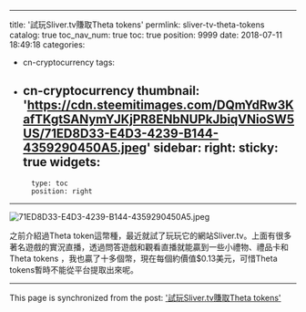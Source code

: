 
---
title: '試玩Sliver.tv賺取Theta tokens'
permlink: sliver-tv-theta-tokens
catalog: true
toc_nav_num: true
toc: true
position: 9999
date: 2018-07-11 18:49:18
categories:
- cn-cryptocurrency
tags:
- cn-cryptocurrency
thumbnail: 'https://cdn.steemitimages.com/DQmYdRw3KafTKgtSANymYJKjPR8ENbNUPkJbiqVNioSW5US/71ED8D33-E4D3-4239-B144-4359290450A5.jpeg'
sidebar:
    right:
        sticky: true
widgets:
    -
        type: toc
        position: right
---


![71ED8D33-E4D3-4239-B144-4359290450A5.jpeg](https://cdn.steemitimages.com/DQmYdRw3KafTKgtSANymYJKjPR8ENbNUPkJbiqVNioSW5US/71ED8D33-E4D3-4239-B144-4359290450A5.jpeg)

之前介紹過Theta token這幣種，最近就試了玩玩它的網站Sliver.tv。上面有很多著名遊戲的實況直播，透過問答遊戲和觀看直播就能贏到一些小禮物、禮品卡和Theta tokens ，我也贏了十多個幣，現在每個約價值$0.13美元，可惜Theta tokens暫時不能從平台提取出來呢。

- - -

This page is synchronized from the post: ['試玩Sliver.tv賺取Theta tokens'](https://steemit.com/@htliao/sliver-tv-theta-tokens)
